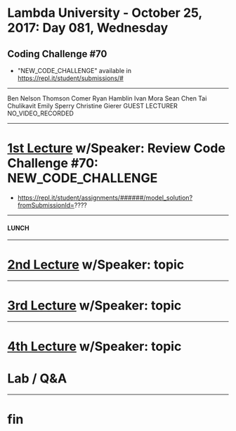 # Lambda University - October 25, 2017: Day 081, Wednesday
## Coding Challenge #70
- "NEW_CODE_CHALLENGE" available in https://repl.it/student/submissions/#
***
Ben Nelson
Thomson Comer
Ryan Hamblin
Ivan Mora
Sean Chen
Tai Chulikavit
Emily Sperry
Christine Gierer
GUEST LECTURER
NO_VIDEO_RECORDED
***
# [1st Lecture](VIDEO_RECORDED_NOT_POSTED) w/Speaker: Review Code Challenge #70: NEW_CODE_CHALLENGE
- https://repl.it/student/assignments/######/model_solution?fromSubmissionId=????

***
#### LUNCH
***
# [2nd Lecture](VIDEO_RECORDED_NOT_POSTED) w/Speaker: topic
***
# [3rd Lecture](VIDEO_RECORDED_NOT_POSTED) w/Speaker: topic
***
# [4th Lecture](VIDEO_RECORDED_NOT_POSTED) w/Speaker: topic
# Lab / Q&A
***
# fin
